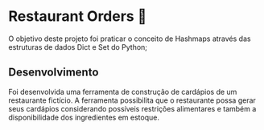 # Restaurant Orders 🍴
O objetivo deste projeto foi praticar o conceito de Hashmaps através das estruturas de dados Dict e Set do Python;

## Desenvolvimento
Foi desenvolvida uma ferramenta de construção de cardápios de um restaurante fictício. A ferramenta possibilita que o restaurante possa gerar seus cardápios considerando possíveis restrições alimentares e também a disponibilidade dos ingredientes em estoque.
